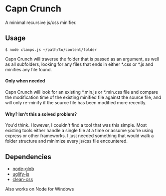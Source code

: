 Capn Crunch
===========

A minimal recursive js/css minifier.

Usage
-----

```
$ node clamps.js ~/path/to/content/folder
```

Capn Crunch will traverse the folder that is passed as an argument, 
as well as all subfolders, looking for any files that ends in 
either \*.css or \*.js and minifies any file found.

#### Only when needed

Capn Crunch will look for an existing \*.min.js or \*.min.css file 
and compare the modification time of the existing minified file 
against the source file, and will only re-minify if the source 
file has been modified more recently.

#### Why? Isn't this a solved problem?

You'd think. However, I couldn't find a tool that was this simple.
Most existing tools either handle a single file at a time or assume 
you're using express or other frameworks. I just needed something
that would walk a folder structure and minimize every js/css file encountered.

Dependencies
------------

* [node-glob][1]
* [uglify-js][2]
* [clean-css][3]

[1]:https://github.com/isaacs/node-glob
[2]:http://lisperator.net/uglifyjs
[3]:https://github.com/GoalSmashers/clean-css

Also works on Node for Windows
